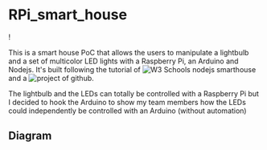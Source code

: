 # RPi_smart_house
!


This is a smart house PoC that allows the users to manipulate a lightbulb and a set of multicolor LED lights with a Raspberry Pi, an Arduino and Nodejs. It's built following the tutorial of ![W3 Schools nodejs smarthouse](https://www.w3schools.com/nodejs/nodejs_raspberrypi.asp) and a ![project of github.](https://github.com/hypriot/rpi-node-neopixel-example.git)

The lightbulb and the LEDs can totally be controlled with a Raspberry Pi but I decided to hook the Arduino to show my team members how the LEDs could independently be controlled with an Arduino (without automation)

## Diagram


